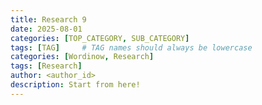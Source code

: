 ```yaml
---
title: Research 9
date: 2025-08-01
categories: [TOP_CATEGORY, SUB_CATEGORY]
tags: [TAG]     # TAG names should always be lowercase
categories: [Wordinow, Research]
tags: [Research]
author: <author_id>        
description: Start from here!
---
```

<div style="text-align: justify;">

</div>
